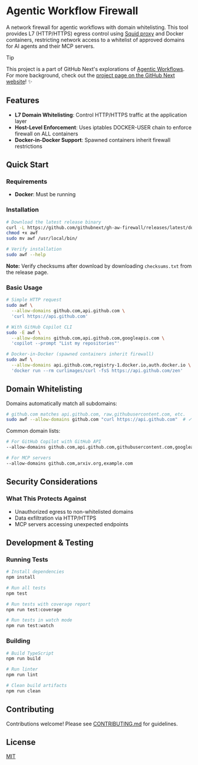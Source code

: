 # Agentic Workflow Firewall

A network firewall for agentic workflows with domain whitelisting. This tool provides L7 (HTTP/HTTPS) egress control using [Squid proxy](https://www.squid-cache.org/) and Docker containers, restricting network access to a whitelist of approved domains for AI agents and their MCP servers.

> [!TIP]
> This project is a part of GitHub Next's explorations of [Agentic Workflows](https://github.com/githubnext/gh-aw). For more background, check out the [project page on the GitHub Next website](https://githubnext.com/projects/agentic-workflows/)! ✨

## Features

- **L7 Domain Whitelisting**: Control HTTP/HTTPS traffic at the application layer
- **Host-Level Enforcement**: Uses iptables DOCKER-USER chain to enforce firewall on ALL containers
- **Docker-in-Docker Support**: Spawned containers inherit firewall restrictions

## Quick Start

### Requirements

- **Docker**: Must be running

### Installation

```bash
# Download the latest release binary
curl -L https://github.com/githubnext/gh-aw-firewall/releases/latest/download/awf-linux-x64 -o awf
chmod +x awf
sudo mv awf /usr/local/bin/

# Verify installation
sudo awf --help
```

**Note:** Verify checksums after download by downloading `checksums.txt` from the release page.

### Basic Usage

```bash
# Simple HTTP request
sudo awf \
  --allow-domains github.com,api.github.com \
  'curl https://api.github.com'

# With GitHub Copilot CLI
sudo -E awf \
  --allow-domains github.com,api.github.com,googleapis.com \
  'copilot --prompt "List my repositories"'

# Docker-in-Docker (spawned containers inherit firewall)
sudo awf \
  --allow-domains api.github.com,registry-1.docker.io,auth.docker.io \
  'docker run --rm curlimages/curl -fsS https://api.github.com/zen'
```

## Domain Whitelisting

Domains automatically match all subdomains:

```bash
# github.com matches api.github.com, raw.githubusercontent.com, etc.
sudo awf --allow-domains github.com "curl https://api.github.com"  # ✓ works
```

Common domain lists:

```bash
# For GitHub Copilot with GitHub API
--allow-domains github.com,api.github.com,githubusercontent.com,googleapis.com

# For MCP servers
--allow-domains github.com,arxiv.org,example.com
```


## Security Considerations

### What This Protects Against
- Unauthorized egress to non-whitelisted domains
- Data exfiltration via HTTP/HTTPS
- MCP servers accessing unexpected endpoints

## Development & Testing

### Running Tests

```bash
# Install dependencies
npm install

# Run all tests
npm test

# Run tests with coverage report
npm run test:coverage

# Run tests in watch mode
npm run test:watch
```

### Building

```bash
# Build TypeScript
npm run build

# Run linter
npm run lint

# Clean build artifacts
npm run clean
```

## Contributing

Contributions welcome! Please see [CONTRIBUTING.md](CONTRIBUTING.md) for guidelines.

## License

[MIT](LICENSE)

